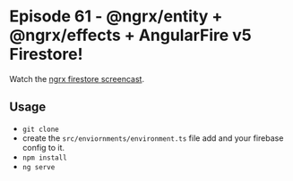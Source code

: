 # Episode 61 - @ngrx/entity + @ngrx/effects + AngularFire v5 Firestore!

Watch the [ngrx firestore screencast](https://angularfirebase.com/lessons/ngrx-with-angularfire-version-5-firestore/).

## Usage

- `git clone`
- create the `src/enviornments/environment.ts` file add and your firebase config to it. 
- `npm install`
- `ng serve`


